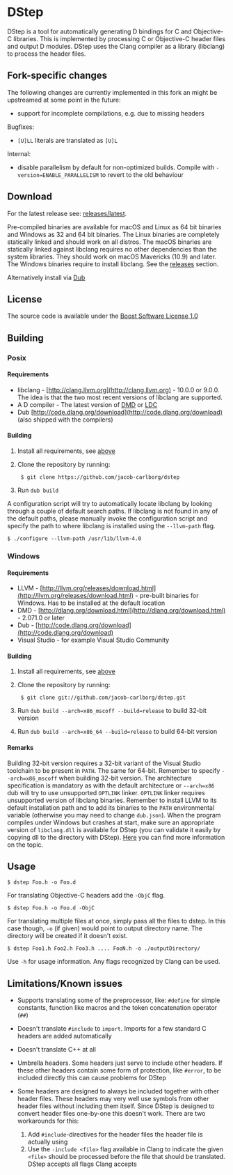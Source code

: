 # DStep

DStep is a tool for automatically generating D bindings for C and Objective-C
libraries. This is implemented by processing C or Objective-C header files and
output D modules. DStep uses the Clang compiler as a library (libclang) to
process the header files.

## Fork-specific changes

The following changes are currently implemented in this fork an might be upstreamed
at some point in the future:

- support for incomplete compilations, e.g. due to missing headers

Bugfixes:
- `[U]LL` literals are translated as `[U]L`

Internal:
- disable parallelism by default for non-optimized builds. Compile with
  `-version=ENABLE_PARALLELISM` to revert to the old behaviour

## Download

For the latest release see: [releases/latest](https://github.com/jacob-carlborg/dstep/releases/latest).

Pre-compiled binaries are available for macOS and Linux as 64 bit binaries and
Windows as 32 and 64 bit binaries. The Linux binaries are completely statically
linked and should work on all distros. The macOS binaries are statically linked
against libclang requires no other dependencies than the system libraries. They
should work on macOS Mavericks (10.9) and later. The Windows binaries require
to install libclang. See the [releases](https://github.com/jacob-carlborg/dstep/releases) section.

Alternatively install via [Dub](http://code.dlang.org/download)

## License

The source code is available under the [Boost Software License 1.0](http://www.boost.org/LICENSE_1_0.txt)

## Building

### Posix

#### Requirements

* libclang - [http://clang.llvm.org](http://clang.llvm.org) - 10.0.0 or 9.0.0.
    The idea is that the two most recent versions of libclang are supported.
* A D compiler - The latest version of [DMD](http://dlang.org/download.html)
    or [LDC](https://github.com/ldc-developers/ldc/releases/latest)
* Dub [http://code.dlang.org/download](http://code.dlang.org/download)
    (also shipped with the compilers)

#### Building

1. Install all requirements, see [above](#requirements)
2. Clone the repository by running:

        $ git clone https://github.com/jacob-carlborg/dstep

3. Run `dub build`

A configuration script will try to automatically locate libclang by looking
through a couple of default search paths. If libclang is not found in any of the
default paths, please manually invoke the configuration script and specify the
path to where libclang is installed using the `--llvm-path` flag.

```
$ ./configure --llvm-path /usr/lib/llvm-4.0
```

### Windows

#### Requirements

* LLVM - [http://llvm.org/releases/download.html](http://llvm.org/releases/download.html) -
    pre-built binaries for Windows. Has to be installed at the default location
* DMD - [http://dlang.org/download.html](http://dlang.org/download.html) -
    2.071.0 or later
* Dub - [http://code.dlang.org/download](http://code.dlang.org/download)
* Visual Studio - for example Visual Studio Community

#### Building

1. Install all requirements, see [above](#requirements)
2. Clone the repository by running:

		$ git clone git://github.com/jacob-carlborg/dstep.git

3. Run `dub build --arch=x86_mscoff --build=release` to build 32-bit version
4. Run `dub build --arch=x86_64 --build=release` to build 64-bit version

#### Remarks

Building 32-bit version requires a 32-bit variant of the Visual Studio toolchain
to be present in `PATH`. The same for 64-bit. Remember to specify
`--arch=x86_mscoff` when building 32-bit version. The architecture specification
is mandatory as with the default architecture or `--arch=x86` dub will try to
use unsupported `OPTLINK` linker. `OPTLINK` linker requires unsupported version
of libclang binaries. Remember to install LLVM to its default installation path
and to add its binaries to the `PATH` environmental variable (otherwise you may
need to change `dub.json`). When the program compiles under Windows but crashes
at start, make sure an appropriate version of `libclang.dll` is available for
DStep (you can validate it easily by copying dll to the directory with DStep).
[Here](https://docs.microsoft.com/en-us/windows/desktop/Dlls/dynamic-link-library-search-order#search-order-for-desktop-applications)
you can find more information on the topic.

## Usage

    $ dstep Foo.h -o Foo.d

For translating Objective-C headers add the `-ObjC` flag.

    $ dstep Foo.h -o Foo.d -ObjC

For translating multiple files at once, simply pass all the files to dstep.
In this case though, `-o` (if given) would point to output directory name.
The directory will be created if it doesn't exist.

    $ dstep Foo1.h Foo2.h Foo3.h .... FooN.h -o ./outputDirectory/

Use `-h` for usage information. Any flags recognized by Clang can be used.

## Limitations/Known issues

* Supports translating some of the preprocessor, like: `#define` for simple
    constants, function like macros and the token concatenation operator (`##`)
* Doesn't translate `#include` to `import`. Imports for a few standard C headers
    are added automatically
* Doesn't translate C++ at all
* Umbrella headers. Some headers just serve to include other headers. If these
    other headers contain some form of protection, like `#error`, to be included
    directly this can cause problems for DStep
* Some headers are designed to always be included together with other header
    files. These headers may very well use symbols from other header files
    without including them itself. Since DStep is designed to convert header
    files one-by-one this doesn't work. There are two workarounds for this:

    1. Add `#include`-directives for the header files the header file is
        actually using
    2. Use the `-include <file>` flag available in Clang to indicate the given
        `<file>` should be processed before the file that should be translated.
        DStep accepts all flags Clang accepts
